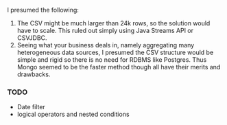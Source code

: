 I presumed the following:
1. The CSV might be much larger than 24k rows, so the solution would have to scale.
This ruled out simply using Java Streams API or CSVJDBC.
2. Seeing what your business deals in, namely aggregating many heterogeneous data sources, 
   I presumed the CSV structure would be simple and rigid so there is no need for RDBMS like Postgres.
Thus Mongo seemed to be the faster method though all have their merits and drawbacks.

### TODO
- Date filter
- logical operators and nested conditions
